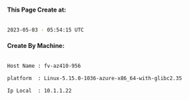 
   
#### This Page Create at:

```bash

2023-05-03 - 05:54:15 UTC

```

#### Create By Machine:

```bash

Host Name : fv-az410-956

platform  : Linux-5.15.0-1036-azure-x86_64-with-glibc2.35

Ip Local  : 10.1.1.22

```


